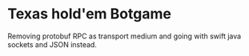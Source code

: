 Texas hold'em Botgame
=====================

Removing protobuf RPC as transport medium and going with swift java sockets and JSON instead.
